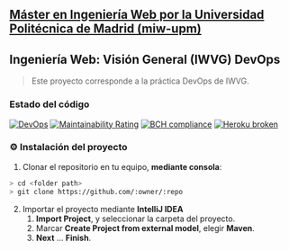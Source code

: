 ## [Máster en Ingeniería Web por la Universidad Politécnica de Madrid (miw-upm)](http://miw.etsisi.upm.es)
## Ingeniería Web: Visión General (IWVG) DevOps
> Este proyecto corresponde a la práctica DevOps de IWVG.

### Estado del código
[![DevOps](https://github.com/ybrooks08/iwvg-devops-brooks-yosbel/actions/workflows/test-sonar.yml/badge.svg)](https://github.com/ybrooks08/iwvg-devops-brooks-yosbel/actions/workflows/test-sonar.yml)
[![Maintainability Rating](https://sonarcloud.io/api/project_badges/measure?project=ybrooks08_iwvg-devops-brooks-yosbel&metric=sqale_rating)](https://sonarcloud.io/dashboard?id=ybrooks08_iwvg-devops-brooks-yosbel)
[![BCH compliance](https://bettercodehub.com/edge/badge/ybrooks08/iwvg-devops-brooks-yosbel?branch=develop)](https://bettercodehub.com/results/ybrooks08/iwvg-devops-brooks-yosbel)
[![Heroku broken](https://iwvg-devops-brooks-yosbel.herokuapp.com/system/version-badge)](https://bug-iwvg-devops-brooks-yosbel.herokuapp.com/swagger-ui.html)

### :gear: Instalación del proyecto
1. Clonar el repositorio en tu equipo, **mediante consola**:
```sh
> cd <folder path>
> git clone https://github.com/:owner/:repo
```
2. Importar el proyecto mediante **IntelliJ IDEA**
   1. **Import Project**, y seleccionar la carpeta del proyecto.
   1. Marcar **Create Project from external model**, elegir **Maven**.
   1. **Next** … **Finish**.
